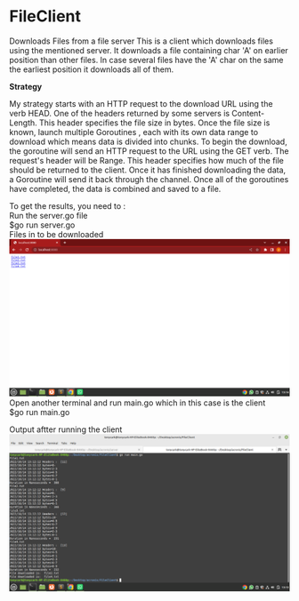 # FileClient
Downloads Files from a file server
This is a client which downloads files using the mentioned server.
It downloads a file containing char 'A' on earlier position than other files.
In case several files have the 'A' char on the same the earliest position it downloads all of them.

**Strategy**

My strategy starts with an HTTP request to the download URL using the verb HEAD. One of the headers returned by some servers is Content-Length. This header specifies the file size in bytes. Once the file size is known, launch multiple Goroutines , each with its own data range to download which means data is divided into chunks. To begin the download, the goroutine will send an HTTP request to the URL using the GET verb.
The request's header will be Range. This header specifies how much of the file should be returned to the client. Once it has finished downloading the data, a Goroutine will send it back through the channel. Once all of the goroutines have completed, the data is combined and saved to a file.

To get the results, you need to :<br/>
Run the server.go file <br/>
$go run server.go <br/>
Files in to be downloaded<br/>
![alt text](https://github.com/duncanodhis/FileClient/blob/3241fe341d076a2395e2f21bc8bd0fde5514ea53/Screenshot%20from%202022-10-14%2013-14-09.png)
<br/>
Open another terminal and run main.go which in this case is the client <br/>
$go run main.go<br/>

Output aftter running the client<br/>
![![alt text](http://url/to/img.png](https://github.com/duncanodhis/FileClient/blob/984b1745a3b3879c1640fd81524c11e9d96b8b12/Screenshot%20from%202022-10-14%2013-13-17.png)<br/>



